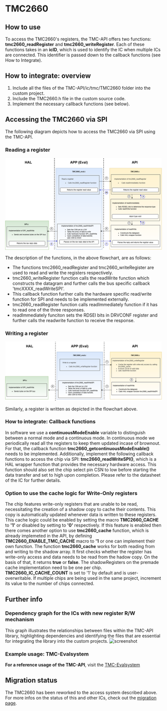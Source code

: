 # TMC2660


## How to use

To access the TMC2660's registers, the TMC-API offers two functions: **tmc2660_readRegister** and **tmc2660_writeRegister**.
Each of these functions takes in an **icID**, which is used to identify the IC when multiple ICs are connected. This identifier is passed down to the callback functions (see How to Integrate).

## How to integrate: overview

1. Include all the files of the TMC-API/ic/tmc/TMC2660 folder into the custom project.
2. Include the TMC2660.h file in the custom source code.
3. Implement the necessary callback functions (see below).

## Accessing the TMC2660 via SPI
The following diagram depicts how to access the TMC2660 via SPI using the TMC-API.

### Reading a register
![screenshot](registercall_hierarchy_flowchart_SPI.png)

The description of the functions, in the above flowchart, are as follows:
- The functions tmc2660_readRegister and tmc2660_writeRegister are used to read and write the registers respectively. 
- tmc2660_writeRegister function calls the readWrite function which constructs the datagram and further calls the bus specific callback 'tmcXXXX_readWriteSPI'.
- This callback function further calls the hardware specific read/write function for SPI and needs to be implemented externally.
- tmc2660_readRegister function calls readImmediately function if it has to read one of the three responses.
- readImmediately funciton sets the RDSEl bits in DRVCONF register and further calls the readwrite function to receive the response.

### Writing a register
![screenshot](registerwrite_hierarchy_flowchart_SPI.png)

Similarly, a register is written as depicted in the flowchart above.

### How to integrate: Callback functions
In software we use a **continuousModeEnable** variable to distinguish between a normal mode and a continuous mode. In continuous mode we periodically read all the registers to keep them updated incase of brownout. For that, the callback function **tmc2660_getcontinuousModeEnable()** needs to be implemented.
Additionally, implement the following callback functions to access the chip via SPI:
**tmc2660_readWriteSPI()**, which is a HAL wrapper function that provides the necessary hardware access. This function should also set the chip select pin CSN to low before starting the data transfer and set to high upon completion. Please refer to the datasheet of the IC for further details.

### Option to use the cache logic for Write-Only registers
The chip features write-only registers that are unable to be read, necessitating the creation of a shadow copy to cache their contents. This copy is automatically updated whenever data is written to these registers. This cache logic could be enabled by setting the macro **TMC2660_CACHE** to **'1'** or disabled by setting to **'0'** respectively. If this feature is enabled then there comes another option to use **tmc2660_cache** function, which is already implemeted in the API, by defining **TMC2660_ENABLE_TMC_CACHE** macro to **'1** or one can implement their own function. The function **tmc2660_cache** works for both reading from and writing to the shadow array. It first checks whether the register has write-only access and data needs to be read from the hadow copy. On the basis of that, it returns **true** or **false**. The shadowRegisters on the premade cache implementation need to be one per chip. **TMC2660_IC_CACHE_COUNT** is set to '1' by default and is user-overwritable. If multiple chips are being used in the same project, increment its value to the number of chips connected.

## Further info
### Dependency graph for the ICs with new register R/W mechanism
This graph illustrates the relationships between files within the TMC-API library, highlighting dependencies and identifying the files that are essential for integrating the library into the custom projects.
![screenshot](uml-tmc-api.png)

### Example usage: TMC-Evalsystem
**For a reference usage of the TMC-API**, visit the [TMC-Evalsystem](https://github.com/analogdevicesinc/TMC-EvalSystem)

## Migration status
The TMC2660 has been reworked to the access system described above. For more infos on the status of this and other ICs, check out the [migration page](https://github.com/analogdevicesinc/TMC-API/issues/53).



